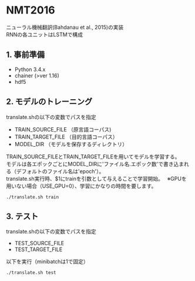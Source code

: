# NMT2016

ニューラル機械翻訳(Bahdanau et al., 2015)の実装  
RNNの各ユニットはLSTMで構成  

## 1. 事前準備
- Python 3.4.x
- chainer (>ver 1.16)
- hdf5

## 2. モデルのトレーニング

translate.shの以下の変数でパスを指定 　

- TRAIN_SOURCE_FILE （原言語コーパス)
- TRAIN_TARGET_FILE （目的言語コーパス）
- MODEL_DIR （モデルを保存するディレクトリ）

TRAIN_SOURCE_FILEとTRAIN_TARGET_FILEを用いてモデルを学習する。  
モデルは各エポックごとにMODEL_DIRに'ファイル名.エポック数'で書き込まれる（デフォルトのファイル名は'epoch'）。  
translate.sh実行時、$1にtrainを引数として与えることで学習開始。　
※GPUを用いない場合（USE_GPU=0）、学習にかなりの時間を要します。
```
./translate.sh train
```

## 3. テスト

translate.shの以下の変数でパスを指定

- TEST_SOURCE_FILE
- TEST_TARGET_FILE 

以下を実行（minibatchは1で固定）
```
./translate.sh test
```
